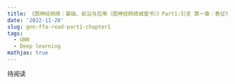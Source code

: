 ```yaml
---
title: 《图神经网络：基础、前沿与应用（图神经网络城堡书）》Part1:引言 第一章：表征学习（Representation Learning）
date: '2022-11-28'
slug: gnn-ffa-read-part1-chapter1
tags:
  - GNN
  - Deep learning
mathjax: true
---
```


待阅读